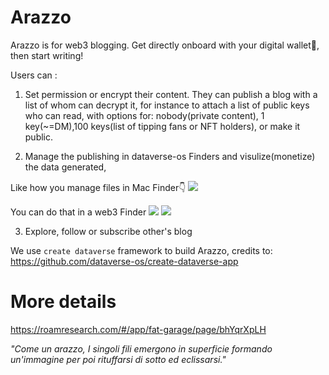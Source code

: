 # Arazzo

Arazzo is for web3 blogging.
Get directly onboard with your digital wallet🦊, then start writing!

Users can :

1) Set permission or encrypt their content. They can publish a blog with a list of whom can decrypt it, for instance to attach a list of public keys who can read, with options for: nobody(private content), 1 key(~=DM),100 keys(list of tipping fans or NFT holders), or make it public.
    
2) Manage the publishing in dataverse-os Finders and visulize(monetize) the data generated,

Like how you manage files in Mac Finder👇
![](https://firebasestorage.googleapis.com/v0/b/firescript-577a2.appspot.com/o/imgs%2Fapp%2Ffat-garage%2F4rq-3K5_Oc.17.20%402x.png?alt=media&token=36d6e1e9-13dc-4547-9dfb-6129b6e7972c)

You can do that in a web3 Finder
![](https://firebasestorage.googleapis.com/v0/b/firescript-577a2.appspot.com/o/imgs%2Fapp%2Ffat-garage%2FjA9TorZCMk.04.48%402x.png?alt=media&token=6c4bb8d1-c39c-4d1b-9a11-a9daa4f0718a)
![](https://firebasestorage.googleapis.com/v0/b/firescript-577a2.appspot.com/o/imgs%2Fapp%2Ffat-garage%2Fq-2Ar5VhDR.26.25%402x.png?alt=media&token=ad4108ca-b404-40a7-9935-bbe71f27affb)
    
3) Explore, follow or subscribe other's blog

We use `create dataverse` framework to build Arazzo, credits to: https://github.com/dataverse-os/create-dataverse-app

# More details
https://roamresearch.com/#/app/fat-garage/page/bhYqrXpLH


_"Come un arazzo, I singoli fili emergono in superficie formando un'immagine per poi rituffarsi di sotto ed eclissarsi."_
